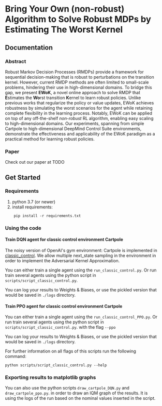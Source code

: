 # Bring Your Own (non-robust) Algorithm to Solve Robust MDPs by Estimating The Worst Kernel
## Documentation

### Abstract
Robust Markov Decision Processes (RMDPs) provide a framework for sequential decision-making that is robust to perturbations on the transition kernel.
However, current RMDP methods are often limited to small-scale problems, hindering their use in high-dimensional domains. 
To bridge this gap, we present **EWoK**, 
a novel online approach to solve RMDP that **E**stimates the **Wo**rst transition **K**ernel to learn robust policies.
Unlike previous works that regularize the policy or value updates, EWoK achieves robustness by simulating the worst scenarios for the agent while retaining complete flexibility in the learning process.
Notably, EWoK can be applied on top of any off-the-shelf _non-robust_ RL algorithm, enabling easy scaling to high-dimensional domains.
Our experiments, spanning from simple Cartpole to high-dimensional DeepMind Control Suite environments, demonstrate the effectiveness and applicability of the EWoK paradigm as a practical method for learning robust policies.
### Paper
Check out our paper at TODO

[//]: # ([Project Book]&#40;doc/RL_Project_Book.pdf&#41;)


## Get Started

### Requirements
1. python 3.7 (or newer)
2. install requirements:
```
    pip install -r requirements.txt
```
### Using the code

#### Train DQN agent for classic control environment Cartpole

The noisy version of OpenAI's gym environment: Cartpole is implemented in [classic_control](envs/classic_control).
We allow multiple next_state sampling in the environment in order to implement the Adversarial Kernel Approximation.

You can either train a single agent using the `run_classic_control.py`.
Or run train several agents using the python script in `scripts/script_classic_control.py`.

You can log your results to Weights & Biases, or use the pickled version that would be saved in `./logs` directory.


#### Train PPO agent for classic control environment Cartpole
You can either train a single agent using the `run_classic_control_PPO.py`.
Or run train several agents using the python script in `scripts/script_classic_control.py`. with the flag `--ppo`

You can log your results to Weights & Biases, or use the pickled version that would be saved in `./logs` directory.

For further information on all flags of this scripts run the following command:
```
python scripts/script_classic_control.py --help
```


### Exporting results to matplotlib graphs
You can also use the python scripts `draw_cartpole_DQN.py` and `draw_cartpole_ppo.py`. in order to draw an IQM graph of the results.
It is using the logs of the run based on the nominal values inserted in the script.

